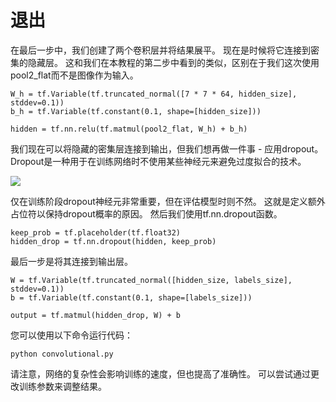 # 退出
在最后一步中，我们创建了两个卷积层并将结果展平。 现在是时候将它连接到密集的隐藏层。 这和我们在本教程的第二步中看到的类似，区别在于我们这次使用pool2_flat而不是图像作为输入。
```
W_h = tf.Variable(tf.truncated_normal([7 * 7 * 64, hidden_size], stddev=0.1))
b_h = tf.Variable(tf.constant(0.1, shape=[hidden_size]))
```
```
hidden = tf.nn.relu(tf.matmul(pool2_flat, W_h) + b_h)
```
我们现在可以将隐藏的密集层连接到输出，但我们想再做一件事 - 应用dropout。 Dropout是一种用于在训练网络时不使用某些神经元来避免过度拟合的技术。

![](http://kfcoding-static.oss-cn-hangzhou.aliyuncs.com/gitcourse-TensorFlow_getting_started/dropout.png)

仅在训练阶段dropout神经元非常重要，但在评估模型时则不然。 这就是定义额外占位符以保持dropout概率的原因。 然后我们使用tf.nn.dropout函数。
```
keep_prob = tf.placeholder(tf.float32)
hidden_drop = tf.nn.dropout(hidden, keep_prob)
```
最后一步是将其连接到输出层。
```
W = tf.Variable(tf.truncated_normal([hidden_size, labels_size], stddev=0.1))
b = tf.Variable(tf.constant(0.1, shape=[labels_size]))
```
```
output = tf.matmul(hidden_drop, W) + b
```
您可以使用以下命令运行代码：
```
python convolutional.py
```
请注意，网络的复杂性会影响训练的速度，但也提高了准确性。 可以尝试通过更改训练参数来调整结果。



